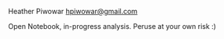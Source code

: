 Heather Piwowar
hpiwowar@gmail.com

Open Notebook, in-progress analysis.
Peruse at your own risk :)
